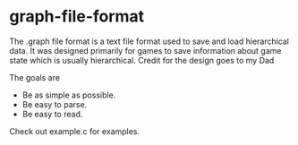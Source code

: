# graph-file-format
The .graph file format is a text file format used to save and load hierarchical data.
It was designed primarily for games to save information about game state which is usually
hierarchical.
Credit for the design goes to my Dad

The goals are
- Be as simple as possible.
- Be easy to parse.
- Be easy to read.

Check out example.c for examples.
